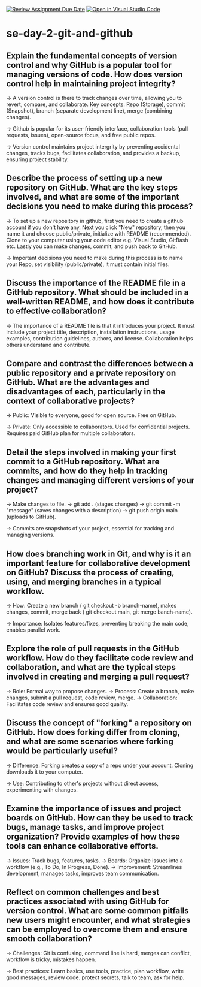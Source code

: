 [![Review Assignment Due Date](https://classroom.github.com/assets/deadline-readme-button-22041afd0340ce965d47ae6ef1cefeee28c7c493a6346c4f15d667ab976d596c.svg)](https://classroom.github.com/a/8wgCKhpZ)
[![Open in Visual Studio Code](https://classroom.github.com/assets/open-in-vscode-2e0aaae1b6195c2367325f4f02e2d04e9abb55f0b24a779b69b11b9e10269abc.svg)](https://classroom.github.com/online_ide?assignment_repo_id=18398291&assignment_repo_type=AssignmentRepo)
# se-day-2-git-and-github
## Explain the fundamental concepts of version control and why GitHub is a popular tool for managing versions of code. How does version control help in maintaining project integrity?

-> A version control is there to track changes over time, allowing you to revert, compare, and collaborate. Key concepts: Repo (Storage), commit (Snapshot), branch (separate development line),
   merge (combining changes).
   
-> Github is popular for its user-friendly interface, collaboration tools (pull requests, issues), open-source focus, and free public repos.

-> Version control maintains project intergrity by preventing accidental changes, tracks bugs, facilitates collaboration, and provides a backup, ensuring project stability.

## Describe the process of setting up a new repository on GitHub. What are the key steps involved, and what are some of the important decisions you need to make during this process?

-> To set up a new repository in github, first you need to create a github account if you don't have any. Next you click "New" repository, then you name it and choose public/private, initialize
   with README (recommended). Clone to your computer using your code editor e.g. Visual Studio, GitBash etc. Lastly you can make changes, commit, and push back to GitHub.

-> Important decisions you need to make during this process is to name your Repo, set visibility (public/private), it must contain initial files.

## Discuss the importance of the README file in a GitHub repository. What should be included in a well-written README, and how does it contribute to effective collaboration?

-> The importance of a README file is that it introduces your project. It must include your project title, description, installation instructions, usage examples, contribution guidelines, authors,
   and license. Collaboration helps others understand and contribute.

## Compare and contrast the differences between a public repository and a private repository on GitHub. What are the advantages and disadvantages of each, particularly in the context of collaborative projects?

-> Public: Visible to everyone, good for open source. Free on GitHub.

-> Private: Only accessible to collaborators. Used for confidential projects. Requires paid GitHub plan for multiple collaborators.

## Detail the steps involved in making your first commit to a GitHub repository. What are commits, and how do they help in tracking changes and managing different versions of your project?

-> Make changes to file.
-> git add . (stages changes)
-> git commit -m "message" (saves changes with a description)
-> git push origin main (uploads to GitHub).

-> Commits are snapshots of your project, essential for tracking and managing versions.

## How does branching work in Git, and why is it an important feature for collaborative development on GitHub? Discuss the process of creating, using, and merging branches in a typical workflow.

-> How: Create a new branch ( git checkout -b branch-name), makes changes, commit, merge back ( git checkout main, git merge banch-name).

-> Importance: Isolates features/fixes, preventing breaking the main code, enables parallel work.

## Explore the role of pull requests in the GitHub workflow. How do they facilitate code review and collaboration, and what are the typical steps involved in creating and merging a pull request?

-> Role: Formal way to propose changes.
-> Process: Create a branch, make changes, submit a pull request, code review, merge.
-> Collaboration: Facilitates code review and ensures good quality.

## Discuss the concept of "forking" a repository on GitHub. How does forking differ from cloning, and what are some scenarios where forking would be particularly useful?

-> Difference: Forking creates a copy of a repo under your account. Cloning downloads it to your computer.

-> Use: Contributing to other's projects without direct access, experimenting with changes.

## Examine the importance of issues and project boards on GitHub. How can they be used to track bugs, manage tasks, and improve project organization? Provide examples of how these tools can enhance collaborative efforts.

-> Issues: Track bugs, features, tasks.
-> Boards: Organize issues into a workflow (e.g., To Do, In Progress, Done).
-> Improvement: Streamlines development, manages tasks, improves team communication.

## Reflect on common challenges and best practices associated with using GitHub for version control. What are some common pitfalls new users might encounter, and what strategies can be employed to overcome them and ensure smooth collaboration?

-> Challenges: Git is confusing, command line is hard, merges can conflict, workflow is tricky, mistakes happen.

-> Best practices:  Learn basics, use tools, practice, plan workflow, write good messages, review code. protect secrets, talk to team, ask for help.
